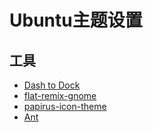 # Ubuntu主题设置


## 工具

- [Dash to Dock](https://micheleg.github.io/dash-to-dock/index.html)
- [flat-remix-gnome](https://github.com/daniruiz/flat-remix-gnome)
- [papirus-icon-theme](https://github.com/PapirusDevelopmentTeam/papirus-icon-theme/)
- [Ant](https://github.com/EliverLara/Ant)